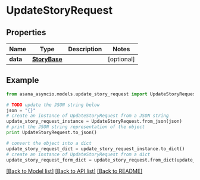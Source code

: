 # UpdateStoryRequest


## Properties

Name | Type | Description | Notes
------------ | ------------- | ------------- | -------------
**data** | [**StoryBase**](StoryBase.md) |  | [optional] 

## Example

```python
from asana_asyncio.models.update_story_request import UpdateStoryRequest

# TODO update the JSON string below
json = "{}"
# create an instance of UpdateStoryRequest from a JSON string
update_story_request_instance = UpdateStoryRequest.from_json(json)
# print the JSON string representation of the object
print UpdateStoryRequest.to_json()

# convert the object into a dict
update_story_request_dict = update_story_request_instance.to_dict()
# create an instance of UpdateStoryRequest from a dict
update_story_request_form_dict = update_story_request.from_dict(update_story_request_dict)
```
[[Back to Model list]](../README.md#documentation-for-models) [[Back to API list]](../README.md#documentation-for-api-endpoints) [[Back to README]](../README.md)


